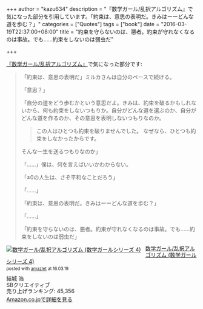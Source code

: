 +++
author = "kazu634"
description = "『数学ガール/乱択アルゴリズム』で気になった部分を引用しています。「約束は、意思の表明だ。きみはーーどんな道を歩む？」"
categories = ["Quotes"]
tags = ["book"]
date = "2016-03-19T22:37:00+08:00"
title = "約束を守らないのは、悪者。約束が守れなくなるのは事故。でも……約束をしないのは弱虫だ"

+++

<a href="https://www.amazon.co.jp/exec/obidos/ASIN/479736100X/simsnes-22/ref=nosim/" name="amazletlink" target="_blank">『数学ガール/乱択アルゴリズム』</a>で気になった部分です:

> 「約束は、意思の表明だ」ミルカさんは自分のペースで続ける。
>
> 「意思？」
>
> 「自分の道をどう歩むかという意思だよ。きみは、約束を破るかもしれないから、何も約束をしないつもりか。自分がどんな道を選ぶのか、自分がどんな道を作るのか、その意思を表明しないつもりなのか。
>
>> この人はひとつも約束を破りませんでした。
>> なぜなら、ひとつも約束をしなかったからです。
>
> そんな一生を送るつもりなのか」
>
> 「……」僕は、何を言えばいいかわからない。
>
> 「±0の人生は、さぞ平和なことだろう」
>
> 「……」
>
> 「約束は、意思の表明だ。きみはーーどんな道を歩む？」
>
> 「……」
>
> 「約束を守らないのは、悪者。約束が守れなくなるのは事故。でも……約束をしないのは弱虫だ」

<div class="amazlet-box" style="margin-bottom:0px;"><div class="amazlet-image" style="float:left;margin:0px 12px 1px 0px;"><a href="https://www.amazon.co.jp/exec/obidos/ASIN/479736100X/simsnes-22/ref=nosim/" name="amazletlink" target="_blank"><img src="https://images-na.ssl-images-amazon.com/images/I/51EQqR%2BMFwL._SL160_.jpg" alt="数学ガール/乱択アルゴリズム (数学ガールシリーズ 4)" style="border: none;" /></a></div><div class="amazlet-info" style="line-height:120%; margin-bottom: 10px"><div class="amazlet-name" style="margin-bottom:10px;line-height:120%"><a href="https://www.amazon.co.jp/exec/obidos/ASIN/479736100X/simsnes-22/ref=nosim/" name="amazletlink" target="_blank">数学ガール/乱択アルゴリズム (数学ガールシリーズ 4)</a><div class="amazlet-powered-date" style="font-size:80%;margin-top:5px;line-height:120%">posted with <a href="http://www.amazlet.com/" title="amazlet" target="_blank">amazlet</a> at 16.03.19</div></div><div class="amazlet-detail">結城 浩 <br />SBクリエイティブ <br />売り上げランキング: 45,356<br /></div><div class="amazlet-sub-info" style="float: left;"><div class="amazlet-link" style="margin-top: 5px"><a href="https://www.amazon.co.jp/exec/obidos/ASIN/479736100X/simsnes-22/ref=nosim/" name="amazletlink" target="_blank">Amazon.co.jpで詳細を見る</a></div></div></div><div class="amazlet-footer" style="clear: left"></div></div>
